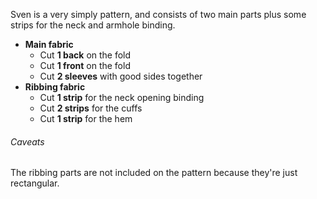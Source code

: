 Sven is a very simply pattern, and consists of two main parts plus some strips for the neck and armhole binding.

*   **Main fabric**
    *   Cut **1 back** on the fold
    *   Cut **1 front** on the fold
    *   Cut **2 sleeves** with good sides together
*   **Ribbing fabric**
    *   Cut **1 strip** for the neck opening binding
    *   Cut **2 strips**  for the cuffs
    *   Cut **1 strip**  for the hem

<Warning>

###### Caveats

The ribbing parts are not included on the pattern because they're just rectangular.

</Warning>
